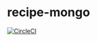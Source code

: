 # recipe-mongo
[![CircleCI](https://circleci.com/gh/hectizen/recipe-mongo.svg?style=svg)](https://circleci.com/gh/hectizen/recipe-mongo)
